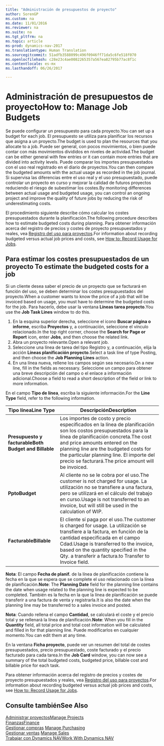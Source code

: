 ```yaml
---
title: "Administración de presupuestos de proyecto"
author: SorenGP
ms.custom: na
ms.date: 11/01/2016
ms.reviewer: na
ms.suite: na
ms.tgt_pltfrm: na
ms.topic: article
ms-prod: dynamics-nav-2017
ms.translationtype: Human Translation
ms.sourcegitcommit: 51adfb3588099c496f0946ff71da5c6fe518f070
ms.openlocfilehash: c28e23c4ae0082265357a567ea82795b77ac8f1c
ms.contentlocale: es-mx
ms.lasthandoff: 06/26/2017

---
```


# <a name="how-to-manage-job-budgets"></a><span data-ttu-id="e95b8-102">Administración de presupuestos de proyecto</span><span class="sxs-lookup"><span data-stu-id="e95b8-102">How to: Manage Job Budgets</span></span>
<span data-ttu-id="e95b8-103">Se puede configurar un presupuesto para cada proyecto.</span><span class="sxs-lookup"><span data-stu-id="e95b8-103">You can set up a budget for each job.</span></span> <span data-ttu-id="e95b8-104">El presupuesto se utiliza para planificar los recursos que asigna a un proyecto.</span><span class="sxs-lookup"><span data-stu-id="e95b8-104">The budget is used to plan the resources that you allocate to a job.</span></span> <span data-ttu-id="e95b8-105">Puede ser general, con pocos movimientos, o bien puede contar con más movimientos divididos en niveles de actividad.</span><span class="sxs-lookup"><span data-stu-id="e95b8-105">The budget can be either general with few entries or it can contain more entries that are divided into activity levels.</span></span> <span data-ttu-id="e95b8-106">Puede comparar los importes presupuestados con el uso real registrado en el diario de proyectos.</span><span class="sxs-lookup"><span data-stu-id="e95b8-106">You can then compare the budgeted amounts with the actual usage as recorded in the job journal.</span></span> <span data-ttu-id="e95b8-107">Si supervisa las diferencias entre el uso real y el uso presupuestado, puede controlar un proyecto en curso y mejorar la calidad de futuros proyectos reduciendo el riesgo de subestimar los costes.</span><span class="sxs-lookup"><span data-stu-id="e95b8-107">By monitoring differences between actual usage and budgeted usage, you can control an ongoing project and improve the quality of future jobs by reducing the risk of underestimating costs.</span></span>

<span data-ttu-id="e95b8-108">El procedimiento siguiente describe cómo calcular los costes presupuestados durante la planificación.</span><span class="sxs-lookup"><span data-stu-id="e95b8-108">The following procedure describes how to estimate budgeted costs during planning.</span></span> <span data-ttu-id="e95b8-109">Para obtener información acerca del registro de precios y costes de proyecto presupuestados y reales, vea [Registro del uso para proyectos](projects-how-record-job-usage.md).</span><span class="sxs-lookup"><span data-stu-id="e95b8-109">For information about recording budgeted versus actual job prices and costs, see [How to: Record Usage for Jobs](projects-how-record-job-usage.md).</span></span>  

## <span data-ttu-id="e95b8-110"><a name="JobBudgetCosts"></a> Para estimar los costes presupuestados de un proyecto</span><span class="sxs-lookup"><span data-stu-id="e95b8-110"><a name="JobBudgetCosts"></a> To estimate the budgeted costs for a job</span></span>  
<span data-ttu-id="e95b8-111">Si un cliente desea saber el precio de un proyecto que se facturará en función del uso, se deben determinar los costes presupuestados del proyecto.</span><span class="sxs-lookup"><span data-stu-id="e95b8-111">When a customer wants to know the price of a job that will be invoiced based on usage, you must have to determine the budgeted costs for the job.</span></span> <span data-ttu-id="e95b8-112">Para hacerlo, debe usar la ventana **Líneas tarea proyecto**.</span><span class="sxs-lookup"><span data-stu-id="e95b8-112">You use the **Job Task Lines** window to do this.</span></span>

1. <span data-ttu-id="e95b8-113">En la esquina superior derecha, seleccione el icono **Buscar página o informe**, escriba **Proyectos** y, a continuación, seleccione el vínculo relacionado.</span><span class="sxs-lookup"><span data-stu-id="e95b8-113">In the top right corner, choose the **Search for Page or Report** icon, enter **Jobs**, and then choose the related link.</span></span>  
2. <span data-ttu-id="e95b8-114">Abra un proyecto relevante.</span><span class="sxs-lookup"><span data-stu-id="e95b8-114">Open a relevant job.</span></span>
3. <span data-ttu-id="e95b8-115">Seleccione una línea de tarea del tipo Registro y, a continuación, elija la acción **Líneas planificación proyecto**.</span><span class="sxs-lookup"><span data-stu-id="e95b8-115">Select a task line of type Posting, and then choose the **Job Planning Lines** action.</span></span>
4. <span data-ttu-id="e95b8-116">En una línea nueva, rellene los campos según sea necesario.</span><span class="sxs-lookup"><span data-stu-id="e95b8-116">On a new line, fill in the fields as necessary.</span></span> <span data-ttu-id="e95b8-117">Seleccione un campo para obtener una breve descripción del campo o el enlace a información adicional.</span><span class="sxs-lookup"><span data-stu-id="e95b8-117">Choose a field to read a short description of the field or link to more information.</span></span>   

<span data-ttu-id="e95b8-118">En el campo **Tipo de línea**, escriba la siguiente información.</span><span class="sxs-lookup"><span data-stu-id="e95b8-118">For the **Line Type** field, refer to the following information.</span></span>  

|<span data-ttu-id="e95b8-119">Tipo línea</span><span class="sxs-lookup"><span data-stu-id="e95b8-119">Line Type</span></span> |<span data-ttu-id="e95b8-120">Descripción</span><span class="sxs-lookup"><span data-stu-id="e95b8-120">Description</span></span> |
|----------|------------|
|<span data-ttu-id="e95b8-121">**Presupuesto y facturable**</span><span class="sxs-lookup"><span data-stu-id="e95b8-121">**Both Budget and Billable**</span></span>|<span data-ttu-id="e95b8-122">Los importes de costo y precio especificados en la línea de planificación son los costos presupuestados para la línea de planificación concreta.</span><span class="sxs-lookup"><span data-stu-id="e95b8-122">The cost and price amounts entered on the planning line are the budgeted costs for the particular planning line.</span></span> <span data-ttu-id="e95b8-123">El importe del precio se facturará.</span><span class="sxs-lookup"><span data-stu-id="e95b8-123">The price amount will be invoiced.</span></span>|
|<span data-ttu-id="e95b8-124">**Ppto**</span><span class="sxs-lookup"><span data-stu-id="e95b8-124">**Budget**</span></span>|<span data-ttu-id="e95b8-125">Al cliente no se le cobra por el uso.</span><span class="sxs-lookup"><span data-stu-id="e95b8-125">The customer is not charged for usage.</span></span> <span data-ttu-id="e95b8-126">La utilización no se transfiere a una factura, pero se utilizará en el cálculo del trabajo en curso.</span><span class="sxs-lookup"><span data-stu-id="e95b8-126">Usage is not transferred to an invoice, but will still be used in the calculation of WIP.</span></span>|
|<span data-ttu-id="e95b8-127">**Facturable**</span><span class="sxs-lookup"><span data-stu-id="e95b8-127">**Billable**</span></span>|<span data-ttu-id="e95b8-128">El cliente sí paga por el uso.</span><span class="sxs-lookup"><span data-stu-id="e95b8-128">The customer is charged for usage.</span></span> <span data-ttu-id="e95b8-129">La utilización se transfiere a la factura, en función de la cantidad especificada en el campo Cdad.</span><span class="sxs-lookup"><span data-stu-id="e95b8-129">Usage is transferred to the invoice, based on the quantity specified in the Qty.</span></span> <span data-ttu-id="e95b8-130">a transferir a factura.</span><span class="sxs-lookup"><span data-stu-id="e95b8-130">to Transfer to Invoice field.</span></span>|

<span data-ttu-id="e95b8-131">**Nota**: El campo **Fecha de planif.** de la línea de planificación contiene la fecha en la que se espera que se complete el uso relacionado con la línea de planificación.</span><span class="sxs-lookup"><span data-stu-id="e95b8-131">**Note**: The **Planning Date** field for the planning line contains the date when usage related to the planning line is expected to be completed.</span></span> <span data-ttu-id="e95b8-132">También es la fecha en la que la línea de planificación se puede transferir a una factura de venta y registrarla.</span><span class="sxs-lookup"><span data-stu-id="e95b8-132">It is also the date when the planning line may be transferred to a sales invoice and posted.</span></span>  

<span data-ttu-id="e95b8-133">**Nota**: Cuando rellena el campo **Cantidad**, se calculará el coste y el precio total y se rellenará la línea de planificación.</span><span class="sxs-lookup"><span data-stu-id="e95b8-133">**Note**: When you fill in the **Quantity** field, all total price and total cost information will be calculated and filled in for that planning line.</span></span> <span data-ttu-id="e95b8-134">Puede modificarlos en cualquier momento.</span><span class="sxs-lookup"><span data-stu-id="e95b8-134">You can edit them at any time.</span></span>

<span data-ttu-id="e95b8-135">En la ventana **Ficha proyecto**, puede ver un resumen del total de costes presupuestados, precio presupuestado, coste facturado y el precio facturado para cada tarea.</span><span class="sxs-lookup"><span data-stu-id="e95b8-135">In the **Job Card** window, you can now see a summary of the total budgeted costs, budgeted price, billable cost and billable price for each task.</span></span>

<span data-ttu-id="e95b8-136">Para obtener información acerca del registro de precios y costes de proyecto presupuestados y reales, vea [Registro del uso para proyectos](projects-how-record-job-usage.md).</span><span class="sxs-lookup"><span data-stu-id="e95b8-136">For information about recording budgeted versus actual job prices and costs, see [How to: Record Usage for Jobs](projects-how-record-job-usage.md).</span></span>

## <a name="see-also"></a><span data-ttu-id="e95b8-137">Consulte también</span><span class="sxs-lookup"><span data-stu-id="e95b8-137">See Also</span></span>
[<span data-ttu-id="e95b8-138">Administrar proyectos</span><span class="sxs-lookup"><span data-stu-id="e95b8-138">Manage Projects</span></span>](projects-manage-projects.md)  
[<span data-ttu-id="e95b8-139">Finanzas</span><span class="sxs-lookup"><span data-stu-id="e95b8-139">Finance</span></span>](finance-setup.md)  
<span data-ttu-id="e95b8-140">[Gestionar compras](purchasing-manage-purchasing.md)       </span><span class="sxs-lookup"><span data-stu-id="e95b8-140">[Manage Purchasing](purchasing-manage-purchasing.md)       </span></span>  
<span data-ttu-id="e95b8-141">[Gestionar ventas](sales-manage-sales.md)    </span><span class="sxs-lookup"><span data-stu-id="e95b8-141">[Manage Sales](sales-manage-sales.md)    </span></span>  
[<span data-ttu-id="e95b8-142">Trabajar con Dynamics NAV</span><span class="sxs-lookup"><span data-stu-id="e95b8-142">Work With Dynamics NAV</span></span>](ui-work-product.md)  


